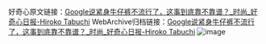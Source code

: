 好奇心原文链接：[Google说紧身牛仔裤不流行了，这事到底靠不靠谱？_时尚_好奇心日报-Hiroko Tabuchi](https://www.qdaily.com/articles/8980.html)
WebArchive归档链接：[Google说紧身牛仔裤不流行了，这事到底靠不靠谱？_时尚_好奇心日报-Hiroko Tabuchi](http://web.archive.org/web/20170612042911/http://www.qdaily.com/articles/8980.html)
![image](http://ww3.sinaimg.cn/large/007d5XDply1g3ve39exifj30u04x77wi)